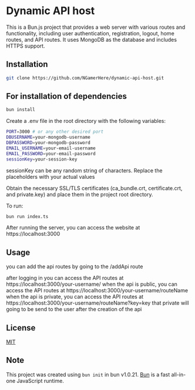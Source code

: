 # Dynamic API host

This is a Bun.js project that provides a web server with various routes and functionality, including user authentication, registration, logout, home routes, and API routes. It uses MongoDB as the database and includes HTTPS support.

## Installation
```bash
git clone https://github.com/NGamerHere/dynamic-api-host.git
```

## For installation of dependencies

```bash
bun install
```
Create a .env file in the root directory with the following variables:

```bash
PORT=3000 # or any other desired port
DBUSERNAME=your-mongodb-username
DBPASSWORD=your-mongodb-password
EMAIL_USERNAME=your-email-username
EMAIL_PASSWORD=your-email-password
sessionKey=your-session-key
```
sessionKey can be any random string of characters.
Replace the placeholders with your actual values

Obtain the necessary SSL/TLS certificates (ca_bundle.crt, certificate.crt, and private.key) and place them in the project root directory.

To run:

```bash
bun run index.ts
```

After running the server, you can access the website at https://localhost:3000

## Usage
  
  you can add the api routes by going to the /addApi route


 after logging in you can access the API routes at https://localhost:3000/your-username/
 when the api is public, you can access the API routes at https://localhost:3000/your-username/routeName
 when the api is private, you can access the API routes at https://localhost:3000/your-username/routeName?key=key
   that private will going to be send to the user after the creation of the api

## License
[MIT](https://choosealicense.com/licenses/mit/)
## Note


This project was created using `bun init` in bun v1.0.21. [Bun](https://bun.sh) is a fast all-in-one JavaScript runtime.
